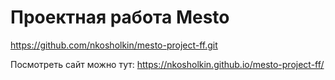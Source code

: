 # Проектная работа Mesto
https://github.com/nkosholkin/mesto-project-ff.git

Посмотреть сайт можно тут: https://nkosholkin.github.io/mesto-project-ff/
